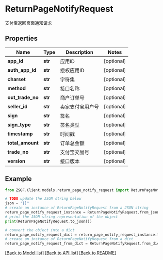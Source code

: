# ReturnPageNotifyRequest

支付宝返回页面通知请求

## Properties

Name | Type | Description | Notes
------------ | ------------- | ------------- | -------------
**app_id** | **str** | 应用ID | [optional] 
**auth_app_id** | **str** | 授权应用ID | [optional] 
**charset** | **str** | 字符集 | [optional] 
**method** | **str** | 接口名称 | [optional] 
**out_trade_no** | **str** | 商户订单号 | [optional] 
**seller_id** | **str** | 卖家支付宝用户号 | [optional] 
**sign** | **str** | 签名 | [optional] 
**sign_type** | **str** | 签名类型 | [optional] 
**timestamp** | **str** | 时间戳 | [optional] 
**total_amount** | **str** | 订单总金额 | [optional] 
**trade_no** | **str** | 支付宝交易号 | [optional] 
**version** | **str** | 接口版本 | [optional] 

## Example

```python
from ZSGF.Client.models.return_page_notify_request import ReturnPageNotifyRequest

# TODO update the JSON string below
json = "{}"
# create an instance of ReturnPageNotifyRequest from a JSON string
return_page_notify_request_instance = ReturnPageNotifyRequest.from_json(json)
# print the JSON string representation of the object
print(ReturnPageNotifyRequest.to_json())

# convert the object into a dict
return_page_notify_request_dict = return_page_notify_request_instance.to_dict()
# create an instance of ReturnPageNotifyRequest from a dict
return_page_notify_request_from_dict = ReturnPageNotifyRequest.from_dict(return_page_notify_request_dict)
```
[[Back to Model list]](../README.md#documentation-for-models) [[Back to API list]](../README.md#documentation-for-api-endpoints) [[Back to README]](../README.md)


